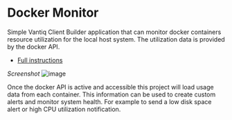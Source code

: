 # Docker Monitor

Simple Vantiq Client Builder application that can monitor docker containers resource utilization for the local host system. The utilization data is provided by the docker API. 

* [Full instructions](https://github.com/pburma/vantiqexamples/tree/master/docker_examples/system_monitor)

*Screenshot*
![image](https://user-images.githubusercontent.com/11183903/156450749-089cd78a-2b88-4f7d-9ead-2db2c0e28246.png)

Once the docker API is active and accessible this project will load usage data from each container. This information can be used to create custom alerts and monitor system health. For example to send a low disk space alert or high CPU utilization notification.

